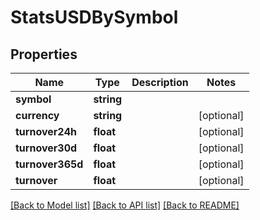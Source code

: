 # StatsUSDBySymbol

## Properties
Name | Type | Description | Notes
------------ | ------------- | ------------- | -------------
**symbol** | **string** |  | 
**currency** | **string** |  | [optional] 
**turnover24h** | **float** |  | [optional] 
**turnover30d** | **float** |  | [optional] 
**turnover365d** | **float** |  | [optional] 
**turnover** | **float** |  | [optional] 

[[Back to Model list]](../README.md#documentation-for-models) [[Back to API list]](../README.md#documentation-for-api-endpoints) [[Back to README]](../README.md)


